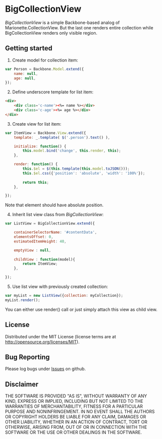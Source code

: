 # BigCollectionView
*BigCollectionView* is a simple Backbone-based analog of Marionette.CollectionView. But the last one renders entire collection while BigCollectionView renders only visible region.

## Getting started
1. Create model for collection item:
```javascript
var Person = Backbone.Model.extend({
    name: null,
    age: null,
});
```
2. Define underscore template for list item:
```html
<div>
    <div class='c-name'><%= name %></div>
    <div class='c-age'><%= age %></div>
</div>
```
3. Create view for list item:
```javascript
var ItemView = Backbone.View.extend({
    template: _.template( $('.person').text() ),

    initialize: function() {
        this.model.bind('change', this.render, this);
    },

    render: function() {
        this.$el = $(this.template(this.model.toJSON()));
        this.$el.css({'position': 'absolute', 'width': '100%'});
        
        return this;
    },

});
```
Note that element should have absolute position.

4. Inherit list view class from *BigCollectionView*:
```javascript
var ListView = BigCollectionView.extend({

    containerSelectorName: '#contentData',
    elementsOffset: 0,
    estimatedItemHeight: 40,

    emptyView : null,
    
    childView : function(model){
        return ItemView;
    },

});
```
5. Use list view with previously created collection:
```javascript
var myList = new ListView({collection: myCollection});
myList.render();
```
You can either use render() call or just simply attach this view as child view.

## License
Distributed under the MIT License (license terms are at http://opensource.org/licenses/MIT).

## Bug Reporting
Please log bugs under [Issues](https://github.com/Shtille/big-collection-view/issues) on github.

## Disclaimer
THE SOFTWARE IS PROVIDED "AS IS", WITHOUT WARRANTY OF ANY KIND, EXPRESS OR
IMPLIED, INCLUDING BUT NOT LIMITED TO THE WARRANTIES OF MERCHANTABILITY,
FITNESS FOR A PARTICULAR PURPOSE AND NONINFRINGEMENT. IN NO EVENT SHALL THE
AUTHORS OR COPYRIGHT HOLDERS BE LIABLE FOR ANY CLAIM, DAMAGES OR OTHER
LIABILITY, WHETHER IN AN ACTION OF CONTRACT, TORT OR OTHERWISE, ARISING FROM,
OUT OF OR IN CONNECTION WITH THE SOFTWARE OR THE USE OR OTHER DEALINGS IN THE
SOFTWARE.